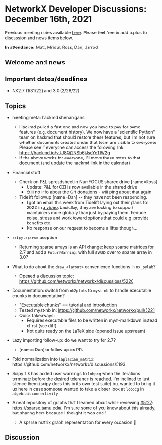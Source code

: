 # NetworkX Developer Discussions: December 16th, 2021
Previous meeting notes available [here](https://github.com/networkx/archive/tree/master/meetings). Please feel free to add topics for discussion and news items below.

**In attendance:** Matt, Mridul, Ross, Dan, Jarrod

## Welcome and news

## Important dates/deadlines

- NX2.7 (1/31/22) and 3.0 (2/28/22)

## Topics

- meeting meta: hackmd shenanigans
  * Hackmd pulled a fast one and now you have to pay for some features (e.g. document history). We now have a "scientific Python" team on hackmd that should restore these features, but I'm not sure whether documents created under that team are visible to everyone: Please see if everyone can access the following link: https://hackmd.io/vUJ8Qj2NSb6jJscYcTlW2g
  * If the above works for everyone, I'll move these notes to that document (and update the hackmd link in the calendar)

- Financial stuff
  * Check on P&L spreadsheet in NumFOCUS shared drive [name=Ross]
    * Update: P&L for CZI is now available in the shared drive
    * Still no info about the GH donations - will ping about that again
  * Tidelift followup [name=Dan] -- they have not been responding.
    * I got an email this week from Tidelift laying out their plans for 2022 in [a video](https://forum.tidelift.com/t/tidelifts-vision-for-maintainers-in-2022/513). basicllay, they are looking to support maintainers more globally than just by paying them. Reduce noise, stress and work toward options that could e.g. provide benefits etc.
    * No response on our request to become a lifter though...

- `scipy.sparse` adoption
  * Returning sparse arrays is an API change: keep sparse matrices for 2.7 and add a `FutureWarning`, with full swap over to sparse array in 3.0?

- What to do about the `draw_<layout>` convenience functions in `nx_pylab`?
  * Opened a discussion topic: https://github.com/networkx/networkx/discussions/5220
  
- Documentation: switch from `nb2plots` to `myst-nb` to handle executable chunks in documentation?
  * "Executable chunks" == tutorial and introduction
  * Tested myst-nb in: https://github.com/networkx/networkx/pull/5221
  * Quick takeaways:
    - Requires executable files to be written in myst-markdown instead of rst (see diff)
    - Not quite ready on the LaTeX side (opened issue upstream)

- Lazy importing follow-up: do we want to try for 2.7?
    - [name=Dan] to follow up on PR.
    
- Fold normalization into `laplacian_matrix`: https://github.com/networkx/networkx/discussions/5193

- Scipy 1.8 has added user warnings to `lobpcg` when the iterations terminate before the desired tolerance is reached. I'm inclined to just silence them (scipy does this in its own test suite) but wanted to bring it up here in case someone wanted to take a closer look at `lobpcg` in `algebraicconnectivity`

- A neat repository of graphs that I learned about while reviewing [#5127](https://github.com/networkx/networkx/pull/5217): https://sparse.tamu.edu/. I'm sure some of you knew about this already, but sharing here because I thought it was cool!
  * A sparse matrix graph representation for every occasion :rocket: 

## Discussion